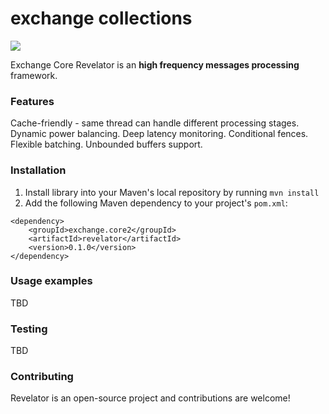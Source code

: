 # exchange collections
[![][license img]][license]

Exchange Core Revelator is an **high frequency messages processing** framework. 


### Features

Cache-friendly - same thread can handle different processing stages.
Dynamic power balancing.
Deep latency monitoring.
Conditional fences.
Flexible batching.
Unbounded buffers support.

### Installation
1. Install library into your Maven's local repository by running `mvn install`
2. Add the following Maven dependency to your project's `pom.xml`:
```
<dependency>
    <groupId>exchange.core2</groupId>
    <artifactId>revelator</artifactId>
    <version>0.1.0</version>
</dependency>
```

### Usage examples

TBD

### Testing

TBD

### Contributing
Revelator is an open-source project and contributions are welcome!

[license]:LICENSE
[license img]:https://img.shields.io/badge/License-Apache%202-blue.svg
